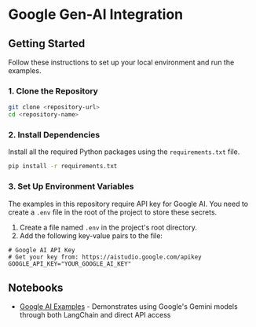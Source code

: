 # Google Gen-AI Integration

## Getting Started

Follow these instructions to set up your local environment and run the examples.

### 1. Clone the Repository

```bash
git clone <repository-url>
cd <repository-name>
```

### 2. Install Dependencies

Install all the required Python packages using the `requirements.txt` file.

```bash
pip install -r requirements.txt
```

### 3. Set Up Environment Variables

The examples in this repository require API key for Google AI. You need to create a `.env` file in the root of the project to store these secrets.

1. Create a file named `.env` in the project's root directory.
2. Add the following key-value pairs to the file:

```env
# Google AI API Key
# Get your key from: https://aistudio.google.com/apikey
GOOGLE_API_KEY="YOUR_GOOGLE_AI_KEY"
```

## Notebooks

- [Google AI Examples](./google_ai.ipynb) - Demonstrates using Google's Gemini models through both LangChain and direct API access
